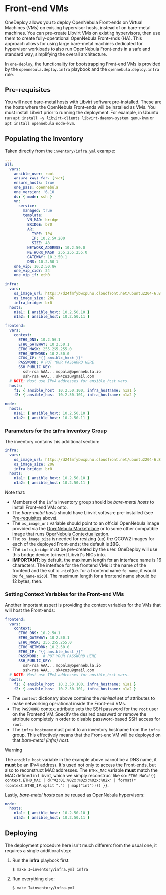 [//]: # ( vim: set wrap : )

# Front-end VMs

OneDeploy allows you to deploy OpenNebula Front-ends on Virtual Machines (VMs) on existing hypervisor hosts, instead of on bare-metal machines. You can pre-create Libvirt VMs on existing hypervisors, then use them to create fully-operational OpenNebula Front-ends (HA). This approach allows for using large bare-metal machines dedicated for hypervisor workloads to also run OpenNebula Front-ends in a safe and standard way, simplifying the overall architecture.

In `one-deploy`, the functionality for bootstrapping Front-end VMs is provided by the `opennebula.deploy.infra` playbook and the `opennebula.deploy.infra` role.

## Pre-requisites

You will need bare-metal hosts with Libvirt software pre-installed. These are the hosts where the OpenNebula Front-ends will be installed as VMs. You must install Libvirt prior to running the deployment. For example, in Ubuntu run `apt install -y libvirt-clients libvirt-daemon-system qemu-kvm` or `apt install opennebula-node-kvm`.

## Populating the Inventory

Taken directly from the `inventory/infra.yml` example:

```yaml
---
all:
  vars:
    ansible_user: root
    ensure_keys_for: [root]
    ensure_hosts: true
    one_pass: opennebula
    one_version: '6.10'
    ds: { mode: ssh }
    vn:
      service:
        managed: true
        template:
          VN_MAD: bridge
          BRIDGE: br0
          AR:
            TYPE: IP4
            IP: 10.2.50.200
            SIZE: 48
          NETWORK_ADDRESS: 10.2.50.0
          NETWORK_MASK: 255.255.255.0
          GATEWAY: 10.2.50.1
          DNS: 10.2.50.1
    one_vip: 10.2.50.86
    one_vip_cidr: 24
    one_vip_if: eth0

infra:
  vars:
    os_image_url: https://d24fmfybwxpuhu.cloudfront.net/ubuntu2204-6.8.1-1-20240131.qcow2
    os_image_size: 20G
    infra_bridge: br0
  hosts:
    n1a1: { ansible_host: 10.2.50.10 }
    n1a2: { ansible_host: 10.2.50.11 }

frontend:
  vars:
    context:
      ETH0_DNS: 10.2.50.1
      ETH0_GATEWAY: 10.2.50.1
      ETH0_MASK: 255.255.255.0
      ETH0_NETWORK: 10.2.50.0
      ETH0_IP: "{{ ansible_host }}"
      PASSWORD: # PUT YOUR PASSWORD HERE
      SSH_PUBLIC_KEY: |
        ssh-rsa AAA... mopala@opennebula.io
        ssh-rsa AAA... sk4zuzu@gmail.com
  # NOTE: Must use IPv4 addresses for ansible_host vars.
  hosts:
    f1: { ansible_host: 10.2.50.100, infra_hostname: n1a1 }
    f2: { ansible_host: 10.2.50.101, infra_hostname: n1a2 }

node:
  hosts:
    n1a1: { ansible_host: 10.2.50.10 }
    n1a2: { ansible_host: 10.2.50.11 }
```

### Parameters for the `infra` Inventory Group

The inventory contains this additional section:

```yaml
infra:
  vars:
    os_image_url: https://d24fmfybwxpuhu.cloudfront.net/ubuntu2204-6.8.1-1-20240131.qcow2
    os_image_size: 20G
    infra_bridge: br0
  hosts:
    n1a1: { ansible_host: 10.2.50.10 }
    n1a2: { ansible_host: 10.2.50.11 }
```

Note that:

- Members of the `infra` inventory group should be *bare-metal hosts* to install Front-end VMs onto.
- The *bare-metal hosts* should have Libvirt software pre-installed (see [Pre-requisites](arch_infra#pre-requisites) above).
- The `os_image_url` variable should point to an official OpenNebula image provided via the [OpenNebula Marketplace](https://marketplace.opennebula.io/appliance) or to some other compatible image that runs [OpenNebula Contextualization](https://github.com/OpenNebula/one-apps/wiki/linux_installation).
- The `os_image_size` is needed for resizing (up) the QCOW2 images for each of the deployed Front-ends; the default is **20G**.
- The `infra_bridge` must be pre-created by the user. OneDeploy will use this bridge device to insert Libvirt's NICs into.
- **IMPORTANT**: by default, the maximum length for an interface name is 16 characters. The interface for the frontend VMs is the name of the frontend and the suffix `-nic0`(i.e. for a frontend name `fe_name`, it would be `fe_name-nic0`). The maximum length for a frontend name should be 12 bytes, then.

### Setting Context Variables for the Front-end VMs

Another important aspect is providing the context variables for the VMs that will host the Front-ends:

```yaml
frontend:
  vars:
    context:
      ETH0_DNS: 10.2.50.1
      ETH0_GATEWAY: 10.2.50.1
      ETH0_MASK: 255.255.255.0
      ETH0_NETWORK: 10.2.50.0
      ETH0_IP: "{{ ansible_host }}"
      PASSWORD:  # PUT YOUR PASSWORD HERE
      SSH_PUBLIC_KEY: |
        ssh-rsa AAA... mopala@opennebula.io
        ssh-rsa AAA... sk4zuzu@gmail.com
  # NOTE: Must use IPv4 addresses for ansible_host vars.
  hosts:
    f1: { ansible_host: 10.2.50.100, infra_hostname: n1a1 }
    f2: { ansible_host: 10.2.50.101, infra_hostname: n1a2 }
```

- The `context` dictionary above contains the *minimal* set of attributes to make networking operational inside the Front-end VMs.
- The `PASSWORD` context attribute sets the SSH password for the `root` user on the Frontend VM. Specify the desired password or remove the attribute completely in order to disable password-based SSH access for `root`.
- The `infra_hostname` must point to an inventory hostname from the `infra` group. This effectively means that the Front-end VM will be deployed on that *bare-metal (infra) host*.

> [!WARNING]
> The `ansible_host` variable in the example above cannot be a DNS name, it **must** be an IPv4 address. It's used not only to access the Front-ends, but also to reconstruct MAC addresses. The `ETHx_MAC` variable **must** match the MAC defined in Libvirt, which we simply reconstruct like so: `ETH0_MAC='{{ context.ETH0_MAC | d("02:01:%02x:%02x:%02x:%02x" | format(*(context.ETH0_IP.split(".") | map("int")))) }}`.

Lastly, *bare-metal hosts* can be reused as OpenNebula hypervisors:

```yaml
node:
  hosts:
    n1a1: { ansible_host: 10.2.50.10 }
    n1a2: { ansible_host: 10.2.50.11 }
```

## Deploying

The deployment procedure here isn't much different from the usual one, it requires a single additional step:

1. Run the **infra** playbook first:

   ```shell
   $ make I=inventory/infra.yml infra
   ```

2. Run everything else:

   ```shell
   $ make I=inventory/infra.yml
   ```
